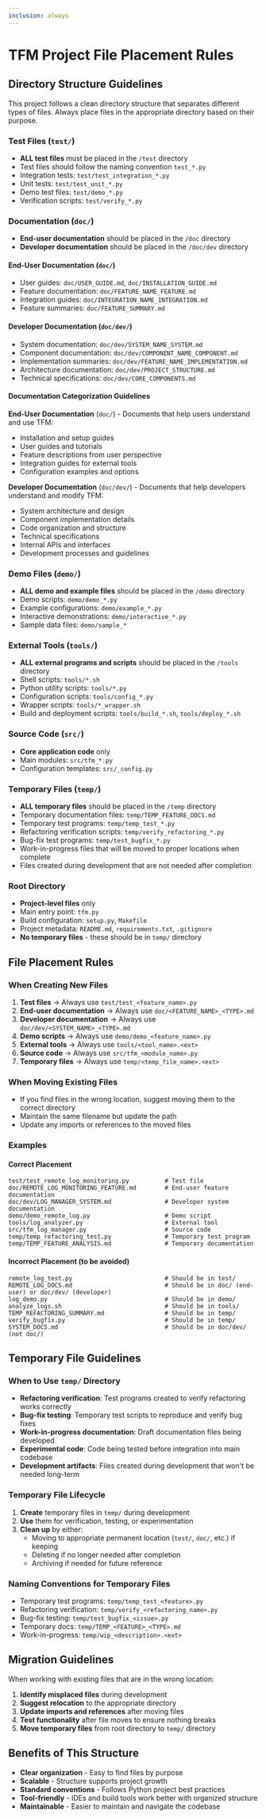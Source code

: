 ```yaml
---
inclusion: always
---
```


# TFM Project File Placement Rules

## Directory Structure Guidelines

This project follows a clean directory structure that separates different types of files. Always place files in the appropriate directory based on their purpose.

### Test Files (`test/`)
- **ALL test files** must be placed in the `/test` directory
- Test files should follow the naming convention `test_*.py`
- Integration tests: `test/test_integration_*.py`
- Unit tests: `test/test_unit_*.py`
- Demo test files: `test/demo_*.py`
- Verification scripts: `test/verify_*.py`

### Documentation (`doc/`)
- **End-user documentation** should be placed in the `/doc` directory
- **Developer documentation** should be placed in the `/doc/dev` directory

#### End-User Documentation (`doc/`)
- User guides: `doc/USER_GUIDE.md`, `doc/INSTALLATION_GUIDE.md`
- Feature documentation: `doc/FEATURE_NAME_FEATURE.md`
- Integration guides: `doc/INTEGRATION_NAME_INTEGRATION.md`
- Feature summaries: `doc/FEATURE_SUMMARY.md`

#### Developer Documentation (`doc/dev/`)
- System documentation: `doc/dev/SYSTEM_NAME_SYSTEM.md`
- Component documentation: `doc/dev/COMPONENT_NAME_COMPONENT.md`
- Implementation summaries: `doc/dev/FEATURE_NAME_IMPLEMENTATION.md`
- Architecture documentation: `doc/dev/PROJECT_STRUCTURE.md`
- Technical specifications: `doc/dev/CORE_COMPONENTS.md`

#### Documentation Categorization Guidelines

**End-User Documentation** (`doc/`) - Documents that help users understand and use TFM:
- Installation and setup guides
- User guides and tutorials
- Feature descriptions from user perspective
- Integration guides for external tools
- Configuration examples and options

**Developer Documentation** (`doc/dev/`) - Documents that help developers understand and modify TFM:
- System architecture and design
- Component implementation details
- Code organization and structure
- Technical specifications
- Internal APIs and interfaces
- Development processes and guidelines

### Demo Files (`demo/`)
- **ALL demo and example files** should be placed in the `/demo` directory
- Demo scripts: `demo/demo_*.py`
- Example configurations: `demo/example_*.py`
- Interactive demonstrations: `demo/interactive_*.py`
- Sample data files: `demo/sample_*`

### External Tools (`tools/`)
- **ALL external programs and scripts** should be placed in the `/tools` directory
- Shell scripts: `tools/*.sh`
- Python utility scripts: `tools/*.py`
- Configuration scripts: `tools/config_*.py`
- Wrapper scripts: `tools/*_wrapper.sh`
- Build and deployment scripts: `tools/build_*.sh`, `tools/deploy_*.sh`

### Source Code (`src/`)
- **Core application code** only
- Main modules: `src/tfm_*.py`
- Configuration templates: `src/_config.py`

### Temporary Files (`temp/`)
- **ALL temporary files** should be placed in the `/temp` directory
- Temporary documentation files: `temp/TEMP_FEATURE_DOCS.md`
- Temporary test programs: `temp/temp_test_*.py`
- Refactoring verification scripts: `temp/verify_refactoring_*.py`
- Bug-fix test programs: `temp/test_bugfix_*.py`
- Work-in-progress files that will be moved to proper locations when complete
- Files created during development that are not needed after completion

### Root Directory
- **Project-level files** only
- Main entry point: `tfm.py`
- Build configuration: `setup.py`, `Makefile`
- Project metadata: `README.md`, `requirements.txt`, `.gitignore`
- **No temporary files** - these should be in `temp/` directory

## File Placement Rules

### When Creating New Files

1. **Test files** → Always use `test/test_<feature_name>.py`
2. **End-user documentation** → Always use `doc/<FEATURE_NAME>_<TYPE>.md`
3. **Developer documentation** → Always use `doc/dev/<SYSTEM_NAME>_<TYPE>.md`
4. **Demo scripts** → Always use `demo/demo_<feature_name>.py`
5. **External tools** → Always use `tools/<tool_name>.<ext>`
6. **Source code** → Always use `src/tfm_<module_name>.py`
7. **Temporary files** → Always use `temp/<temp_file_name>.<ext>`

### When Moving Existing Files

- If you find files in the wrong location, suggest moving them to the correct directory
- Maintain the same filename but update the path
- Update any imports or references to the moved files

### Examples

#### Correct Placement
```
test/test_remote_log_monitoring.py          # Test file
doc/REMOTE_LOG_MONITORING_FEATURE.md        # End-user feature documentation
doc/dev/LOG_MANAGER_SYSTEM.md               # Developer system documentation
demo/demo_remote_log.py                     # Demo script
tools/log_analyzer.py                       # External tool
src/tfm_log_manager.py                      # Source code
temp/temp_refactoring_test.py               # Temporary test program
temp/TEMP_FEATURE_ANALYSIS.md               # Temporary documentation
```

#### Incorrect Placement (to be avoided)
```
remote_log_test.py                          # Should be in test/
REMOTE_LOG_DOCS.md                          # Should be in doc/ (end-user) or doc/dev/ (developer)
log_demo.py                                 # Should be in demo/
analyze_logs.sh                             # Should be in tools/
TEMP_REFACTORING_SUMMARY.md                 # Should be in temp/
verify_bugfix.py                            # Should be in temp/
SYSTEM_DOCS.md                              # Should be in doc/dev/ (not doc/)
```

## Temporary File Guidelines

### When to Use `temp/` Directory

- **Refactoring verification**: Test programs created to verify refactoring works correctly
- **Bug-fix testing**: Temporary test scripts to reproduce and verify bug fixes
- **Work-in-progress documentation**: Draft documentation files being developed
- **Experimental code**: Code being tested before integration into main codebase
- **Development artifacts**: Files created during development that won't be needed long-term

### Temporary File Lifecycle

1. **Create** temporary files in `temp/` during development
2. **Use** them for verification, testing, or experimentation
3. **Clean up** by either:
   - Moving to appropriate permanent location (`test/`, `doc/`, etc.) if keeping
   - Deleting if no longer needed after completion
   - Archiving if needed for future reference

### Naming Conventions for Temporary Files

- Temporary test programs: `temp/temp_test_<feature>.py`
- Refactoring verification: `temp/verify_<refactoring_name>.py`
- Bug-fix testing: `temp/test_bugfix_<issue>.py`
- Temporary docs: `temp/TEMP_<FEATURE>_<TYPE>.md`
- Work-in-progress: `temp/wip_<description>.<ext>`

## Migration Guidelines

When working with existing files that are in the wrong location:

1. **Identify misplaced files** during development
2. **Suggest relocation** to the appropriate directory
3. **Update imports and references** after moving files
4. **Test functionality** after file moves to ensure nothing breaks
5. **Move temporary files** from root directory to `temp/` directory

## Benefits of This Structure

- **Clear organization** - Easy to find files by purpose
- **Scalable** - Structure supports project growth
- **Standard conventions** - Follows Python project best practices
- **Tool-friendly** - IDEs and build tools work better with organized structure
- **Maintainable** - Easier to maintain and navigate the codebase